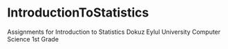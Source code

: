# IntroductionToStatistics
Assignments for Introduction to Statistics
Dokuz Eylul University Computer Science 1st Grade
